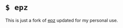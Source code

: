 # `$ epz`

This is just a fork of [epz](https://github.com/wustho/epy) updated for my personal use.

